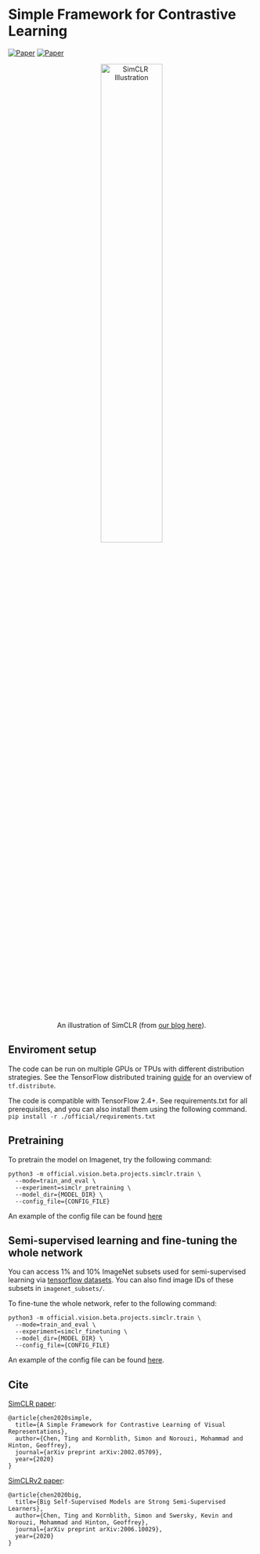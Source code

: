 # Simple Framework for Contrastive Learning

[![Paper](http://img.shields.io/badge/Paper-arXiv.2002.05709-B3181B?logo=arXiv)](https://arxiv.org/abs/2002.05709)
[![Paper](http://img.shields.io/badge/Paper-arXiv.2006.10029-B3181B?logo=arXiv)](https://arxiv.org/abs/2006.10029)

<div align="center">
  <img width="50%" alt="SimCLR Illustration" src="https://1.bp.blogspot.com/--vH4PKpE9Yo/Xo4a2BYervI/AAAAAAAAFpM/vaFDwPXOyAokAC8Xh852DzOgEs22NhbXwCLcBGAsYHQ/s1600/image4.gif">
</div>
<div align="center">
  An illustration of SimCLR (from <a href="https://ai.googleblog.com/2020/04/advancing-self-supervised-and-semi.html">our blog here</a>).
</div>

## Enviroment setup

The code can be run on multiple GPUs or TPUs with different distribution
strategies. See the TensorFlow distributed training
[guide](https://www.tensorflow.org/guide/distributed_training) for an overview
of `tf.distribute`.

The code is compatible with TensorFlow 2.4+. See requirements.txt for all
prerequisites, and you can also install them using the following command. `pip
install -r ./official/requirements.txt`

## Pretraining
To pretrain the model on Imagenet, try the following command:

```
python3 -m official.vision.beta.projects.simclr.train \
  --mode=train_and_eval \
  --experiment=simclr_pretraining \
  --model_dir={MODEL_DIR} \
  --config_file={CONFIG_FILE}
```

An example of the config file can be found [here](./configs/experiments/imagenet_simclr_pretrain_gpu.yaml)


## Semi-supervised learning and fine-tuning the whole network

You can access 1% and 10% ImageNet subsets used for semi-supervised learning via
[tensorflow datasets](https://www.tensorflow.org/datasets/catalog/imagenet2012_subset).
You can also find image IDs of these subsets in `imagenet_subsets/`.

To fine-tune the whole network, refer to the following command:

```
python3 -m official.vision.beta.projects.simclr.train \
  --mode=train_and_eval \
  --experiment=simclr_finetuning \
  --model_dir={MODEL_DIR} \
  --config_file={CONFIG_FILE}
```

An example of the config file can be found [here](./configs/experiments/imagenet_simclr_finetune_gpu.yaml).

## Cite

[SimCLR paper](https://arxiv.org/abs/2002.05709):

```
@article{chen2020simple,
  title={A Simple Framework for Contrastive Learning of Visual Representations},
  author={Chen, Ting and Kornblith, Simon and Norouzi, Mohammad and Hinton, Geoffrey},
  journal={arXiv preprint arXiv:2002.05709},
  year={2020}
}
```

[SimCLRv2 paper](https://arxiv.org/abs/2006.10029):

```
@article{chen2020big,
  title={Big Self-Supervised Models are Strong Semi-Supervised Learners},
  author={Chen, Ting and Kornblith, Simon and Swersky, Kevin and Norouzi, Mohammad and Hinton, Geoffrey},
  journal={arXiv preprint arXiv:2006.10029},
  year={2020}
}
```
